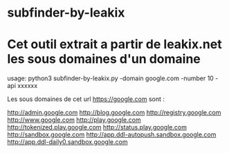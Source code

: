 # subfinder-by-leakix
# Cet outil extrait a partir de leakix.net les sous domaines d'un domaine


usage:  python3 subfinder-by-leakix.py -domain google.com -number 10 -api xxxxxx

Les sous domaines de cet url https://google.com sont :
 
http://admin.google.com
http://blog.google.com
http://registry.google.com
http://www.google.com
http://play.google.com
http://tokenized.play.google.com
http://status.play.google.com
http://sandbox.google.com
http://app.ddl-autopush.sandbox.google.com
http://app.ddl-daily0.sandbox.google.com
